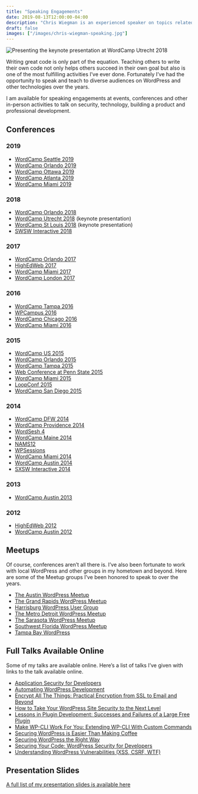 ```yaml
---
title: "Speaking Engagements"
date: 2019-08-13T12:00:00-04:00
description: "Chris Wiegman is an experienced speaker on topics related to WordPress and general technology."
draft: false
images: ["/images/chris-wiegman-speaking.jpg"]
---
```


![Presenting the keynote presentation at WordCamp Utrecht 2018](/images/chris-wiegman-speaking.jpg)

Writing great code is only part of the equation. Teaching others to write their own code not only helps others succeed in their own goal but also is one of the most fulfilling activities I’ve ever done. Fortunately I’ve had the opportunity to speak and teach to diverse audiences on WordPress and other technologies over the years.

I am available for speaking engagements at events, conferences and other in-person activities to talk on security, technology, building a product and professional development.

## Conferences

### 2019

* [WordCamp Seattle 2019](https://2019.seattle.wordcamp.org/)
* [WordCamp Orlando 2019](https://2019.orlando.wordcamp.org/)
* [WordCamp Ottawa 2019](https://2019.ottawa.wordcamp.org/)
* [WordCamp Atlanta 2019](https://2019.atlanta.wordcamp.org/)
* [WordCamp Miami 2019](https://2019.miami.wordcamp.org/)

### 2018

* [WordCamp Orlando 2018](https://2018.orlando.wordcamp.org/)
* [WordCamp Utrecht 2018](https://2018.utrecht.wordcamp.org/) (keynote presentation)
* [WordCamp St Louis 2018](https://2018.stlouis.wordcamp.org/) (keynote presentation)
* [SWSW Interactive 2018](https://www.sxsw.com/)

### 2017

* [WordCamp Orlando 2017](https://2017.orlando.wordcamp.org/)
* [HighEdWeb 2017](https://2017.orlando.wordcamp.org/)
* [WordCamp Miami 2017](https://2017.miami.wordcamp.org/)
* [WordCamp London 2017](https://2017.london.wordcamp.org/)

### 2016

* [WordCamp Tampa 2016](https://2016.tampa.wordcamp.org/)
* [WPCampus 2016](https://2016.wpcampus.org/)
* [WordCamp Chicago 2016](https://2016.chicago.wordcamp.org/)
* [WordCamp Miami 2016](https://2016.miami.wordcamp.org/)

### 2015

* [WordCamp US 2015](https://2015.us.wordcamp.org/)
* [WordCamp Orlando 2015](https://2015.orlando.wordcamp.org/)
* [WordCamp Tampa 2015](https://2015.tampa.wordcamp.org/)
* [Web Conference at Penn State 2015](https://elements.psu.edu/2015)
* [WordCamp Miami 2015](https://2015.miami.wordcamp.org/)
* [LoopConf 2015](https://loopconf.com/)
* [WordCamp San Diego 2015](https://2015.sandiego.wordcamp.org/)

### 2014

* [WordCamp DFW 2014](https://2014.dfw.wordcamp.org/)
* [WordCamp Providence 2014](https://2014.providence.wordcamp.org/)
* [WordSesh 4](https://wordsesh.com/)
* [WordCamp Maine 2014](https://2014.maine.wordcamp.org/)
* [NAMS12](https://mynams.com/)
* [WPSessions](https://wpsessions.com/)
* [WordCamp Miami 2014](https://2014.miami.wordcamp.org/)
* [WordCamp Austin 2014](https://2014.austin.wordcamp.org/)
* [SXSW Interactive 2014](https://www.sxsw.com/)

### 2013

* [WordCamp Austin 2013](https://2013.austin.wordcamp.org/)

### 2012

* [HighEdWeb 2012](http://2012.highedweb.org/)
* [WordCamp Austin 2012](https://2012.austin.wordcamp.org/)

## Meetups

Of course, conferences aren’t all there is. I’ve also been fortunate to work with local WordPress and other groups in my hometown and beyond. Here are some of the Meetup groups I’ve been honored to speak to over the years.

* [The Austin WordPress Meetup](https://www.meetup.com/austinwordpress/)
* [The Grand Rapids WordPress Meetup](https://www.meetup.com/wpgrandrapids/)
* [Harrisburg WordPress User Group](https://www.meetup.com/Harrisburg-WordPress-User-Group/)
* [The Metro Detroit WordPress Meetup](https://www.meetup.com/metro-detroit-wordpress-meetup/)
* [The Sarasota WordPress Meetup](https://www.meetup.com/SarasotaWordPress/)
* [Southwest Florida WordPress Meetup](https://www.meetup.com/wordpress-swfl/)
* [Tampa Bay WordPress](https://www.meetup.com/Tampa-Bay-WordPress/)

## Full Talks Available Online

Some of my talks are available online. Here’s a list of talks I’ve given with links to the talk available online.

* [Application Security for Developers](https://wordpress.tv/2016/04/29/chris-wiegman-application-security-for-wordpress-developers/)
* [Automating WordPress Development](https://wordpress.tv/2019/06/25/chris-wiegman-automating-wordpress-development/)
* [Encrypt All The Things: Practical Encryption from SSL to Email and Beyond](https://wordpress.tv/2017/06/02/chris-wiegman-encrypt-all-the-things-practical-encryption-from-ssl-to-email-and-beyond/)
* [How to Take Your WordPress Site Security to the Next Level](https://wordpress.tv/2015/06/27/chris-wiegman-how-to-take-your-wordpress-site-security-to-the-next-level/)
* [Lessons in Plugin Development: Successes and Failures of a Large Free Plugin](https://wordpress.tv/2016/01/14/chris-wiegman-lessons-in-plugin-development-successes-and-failures-of-a-large-free-plugin/)
* [Make WP-CLI Work For You: Extending WP-CLI With Custom Commands](https://www.youtube.com/watch?v=GquN_lKyK8c&index=21&list=PLcgmN3XUPpiaMp7uiK8DUbGyAwcmoBn7S)
* [Securing WordPress is Easier Than Making Coffee](https://wordpress.tv/2012/10/28/chris-wiegman-securing-wordpress-is-easier-than-making-coffee/)
* [Securing WordPress the Right Way](https://wordpress.tv/2015/08/03/chris-wiegman-securing-wordpress-the-right-way/)
* [Securing Your Code: WordPress Security for Developers](https://wordpress.tv/2014/10/17/chris-wiegman-securing-your-code-wordpress-security-for-developers/)
* [Understanding WordPress Vulnerabilities (XSS, CSRF, WTF)](http://wpsessions.com/sessions/security-for-developers/)

## Presentation Slides

[A full list of my presentation slides is available here](http://slidedecks.chriswiegman.com/ "Chris Wiegman's presentation slides")
